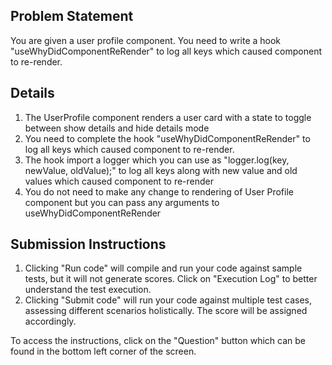## Problem Statement
You are given a user profile component. You need to write a hook "useWhyDidComponentReRender" to log all keys which caused component to re-render.
## Details
1. The UserProfile component renders a user card with a state to toggle between show details and hide details mode
2. You need to complete the hook "useWhyDidComponentReRender" to log all keys which caused component to re-render.
3. The hook import a logger which you can use as "logger.log(key, newValue, oldValue);" to log all keys along with new value and old values which caused component to re-render 
3. You do not need to make any change to rendering of User Profile component but you can pass any arguments to useWhyDidComponentReRender

## Submission Instructions
1. Clicking "Run code" will compile and run your code against sample tests, but it will not generate scores. Click on "Execution Log" to better understand the test execution.
2. Clicking "Submit code" will run your code against multiple test cases, assessing different scenarios holistically. The score will be assigned accordingly.

To access the instructions, click on the "Question" button which can be found in the bottom left corner of the screen.
